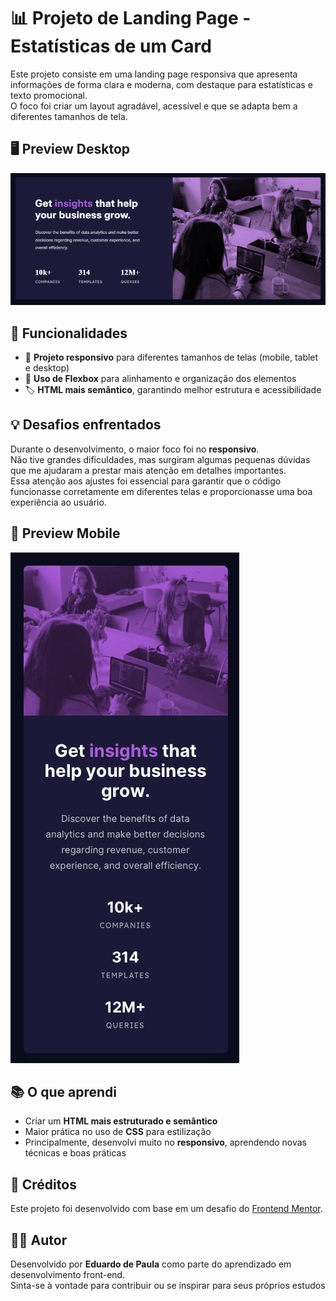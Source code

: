 # 📊 Projeto de Landing Page - Estatísticas de um Card

Este projeto consiste em uma landing page responsiva que apresenta informações de forma clara e moderna, com destaque para estatísticas e texto promocional.  
O foco foi criar um layout agradável, acessível e que se adapta bem a diferentes tamanhos de tela.

## 🖥️ Preview Desktop
![Preview Desktop](./src/images/preview-stt-desktop.png)

## 🚀 Funcionalidades
- 📱 **Projeto responsivo** para diferentes tamanhos de telas (mobile, tablet e desktop)  
- 🎨 **Uso de Flexbox** para alinhamento e organização dos elementos  
- 🏷️ **HTML mais semântico**, garantindo melhor estrutura e acessibilidade  

## 💡 Desafios enfrentados
Durante o desenvolvimento, o maior foco foi no **responsivo**.  
Não tive grandes dificuldades, mas surgiram algumas pequenas dúvidas que me ajudaram a prestar mais atenção em detalhes importantes.  
Essa atenção aos ajustes foi essencial para garantir que o código funcionasse corretamente em diferentes telas e proporcionasse uma boa experiência ao usuário.  

## 📱 Preview Mobile
![Preview Mobile](./src/images/preview-stt-mobile.png)

## 📚 O que aprendi
- Criar um **HTML mais estruturado e semântico**  
- Maior prática no uso de **CSS** para estilização  
- Principalmente, desenvolvi muito no **responsivo**, aprendendo novas técnicas e boas práticas  

## 🙌 Créditos

Este projeto foi desenvolvido com base em um desafio do [Frontend Mentor](https://www.frontendmentor.io).

## 👨‍💻 Autor

Desenvolvido por **Eduardo de Paula** como parte do aprendizado em desenvolvimento front-end.  
Sinta-se à vontade para contribuir ou se inspirar para seus próprios estudos